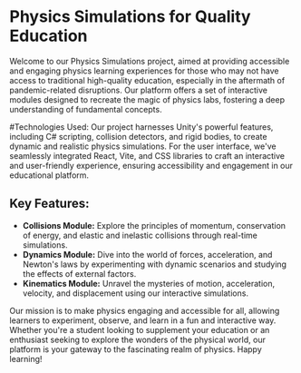 # Physics Simulations for Quality Education

Welcome to our Physics Simulations project, aimed at providing accessible and engaging physics learning experiences for those who may not have access to traditional high-quality education, especially in the aftermath of pandemic-related disruptions. Our platform offers a set of interactive modules designed to recreate the magic of physics labs, fostering a deep understanding of fundamental concepts.

#Technologies Used:
Our project harnesses Unity's powerful features, including C# scripting, collision detectors, and rigid bodies, to create dynamic and realistic physics simulations. For the user interface, we've seamlessly integrated React, Vite, and CSS libraries to craft an interactive and user-friendly experience, ensuring accessibility and engagement in our educational platform.

## Key Features:

- **Collisions Module:** Explore the principles of momentum, conservation of energy, and elastic and inelastic collisions through real-time simulations.
- **Dynamics Module:** Dive into the world of forces, acceleration, and Newton's laws by experimenting with dynamic scenarios and studying the effects of external factors.
- **Kinematics Module:** Unravel the mysteries of motion, acceleration, velocity, and displacement using our interactive simulations.

Our mission is to make physics engaging and accessible for all, allowing learners to experiment, observe, and learn in a fun and interactive way. Whether you're a student looking to supplement your education or an enthusiast seeking to explore the wonders of the physical world, our platform is your gateway to the fascinating realm of physics. Happy learning!

